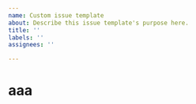 ```yaml
---
name: Custom issue template
about: Describe this issue template's purpose here.
title: ''
labels: ''
assignees: ''

---
```


# aaa


